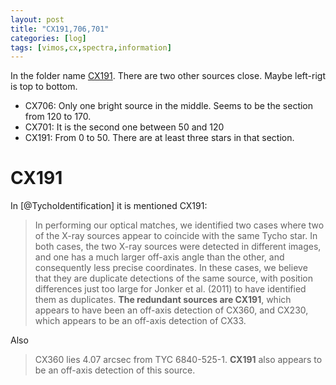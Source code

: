 ```yaml
---
layout: post
title: "CX191,706,701"
categories: [log]
tags: [vimos,cx,spectra,information]
---
```


In the folder name [CX191](https://vimos.manuelpm.me/cx191). There are two other sources close. Maybe left-rigt is top to bottom.

- CX706: Only one bright source in the middle. Seems to be the section from 120 to 170. 
- CX701: It is the second one between 50 and 120
- CX191: From 0 to 50. There are at least three stars in that section. 


# CX191

In [@TychoIdentification] it is mentioned CX191:

> In performing our optical matches, we identified two cases
where two of the X-ray sources appear to coincide with the same
Tycho star. In both cases, the two X-ray sources were detected
in different images, and one has a much larger off-axis angle
than the other, and consequently less precise coordinates. In
these cases, we believe that they are duplicate detections of the
same source, with position differences just too large for Jonker
et al. (2011) to have identified them as duplicates. **The redundant
sources are CX191**, which appears to have been an off-axis detection
of CX360, and CX230, which appears to be an off-axis
detection of CX33.

Also 

> CX360 lies 4.07 arcsec from TYC 6840-525-1. **CX191** also
appears to be an off-axis detection of this source.
